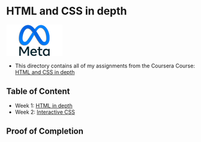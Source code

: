 # HTML and CSS in depth

<img src="../meta-logo.png" width=150>

- This directory contains all of my assignments from the Coursera Course: [HTML and CSS in depth](https://www.coursera.org/learn/html-and-css-in-depth)

## Table of Content

- Week 1: [HTML in depth](https://github.com/HUMBLEF0OL/Meta-Front-End-Developer/tree/Course4/HTML-and-CSS-in-depth/Course%204%20-%20HTML%20and%20CSS%20in%20depth/Week%201%20-%20HTML%20in%20depth)
- Week 2: [Interactive CSS](https://github.com/HUMBLEF0OL/Meta-Front-End-Developer/tree/Course4/HTML-and-CSS-in-depth/Course%204%20-%20HTML%20and%20CSS%20in%20depth/Week%202%20-%20Interactive%20CSS)
<!-- - Week 3: [Graded Assessment](https://github.com/ginny100/Meta-Front-End-Developer/tree/master/Course%204%20-%20HTML%20and%20CSS%20in%20depth/Week%203%20-%20Graded%20Assessment) -->

## Proof of Completion

<!-- <img src="./certificate.png" width=800> -->